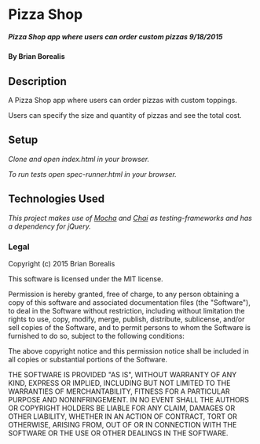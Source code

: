 # Pizza Shop

##### _Pizza Shop app where users can order custom pizzas 9/18/2015_

#### By Brian Borealis

## Description

A Pizza Shop app where users can order pizzas with custom  toppings.

Users can specify the size and quantity of pizzas and see the total cost.

## Setup

_Clone and open index.html in your browser._

_To run tests open spec-runner.html in your browser._

## Technologies Used

_This project makes use of
[Mocha](https://mochajs.org/) and [Chai](http://chaijs.com/) as testing-frameworks and has a dependency for jQuery._


### Legal

Copyright (c) 2015 Brian Borealis

This software is licensed under the MIT license.

Permission is hereby granted, free of charge, to any person obtaining a copy
of this software and associated documentation files (the "Software"), to deal
in the Software without restriction, including without limitation the rights
to use, copy, modify, merge, publish, distribute, sublicense, and/or sell
copies of the Software, and to permit persons to whom the Software is
furnished to do so, subject to the following conditions:

The above copyright notice and this permission notice shall be included in
all copies or substantial portions of the Software.

THE SOFTWARE IS PROVIDED "AS IS", WITHOUT WARRANTY OF ANY KIND, EXPRESS OR
IMPLIED, INCLUDING BUT NOT LIMITED TO THE WARRANTIES OF MERCHANTABILITY,
FITNESS FOR A PARTICULAR PURPOSE AND NONINFRINGEMENT. IN NO EVENT SHALL THE
AUTHORS OR COPYRIGHT HOLDERS BE LIABLE FOR ANY CLAIM, DAMAGES OR OTHER
LIABILITY, WHETHER IN AN ACTION OF CONTRACT, TORT OR OTHERWISE, ARISING FROM,
OUT OF OR IN CONNECTION WITH THE SOFTWARE OR THE USE OR OTHER DEALINGS IN
THE SOFTWARE.
